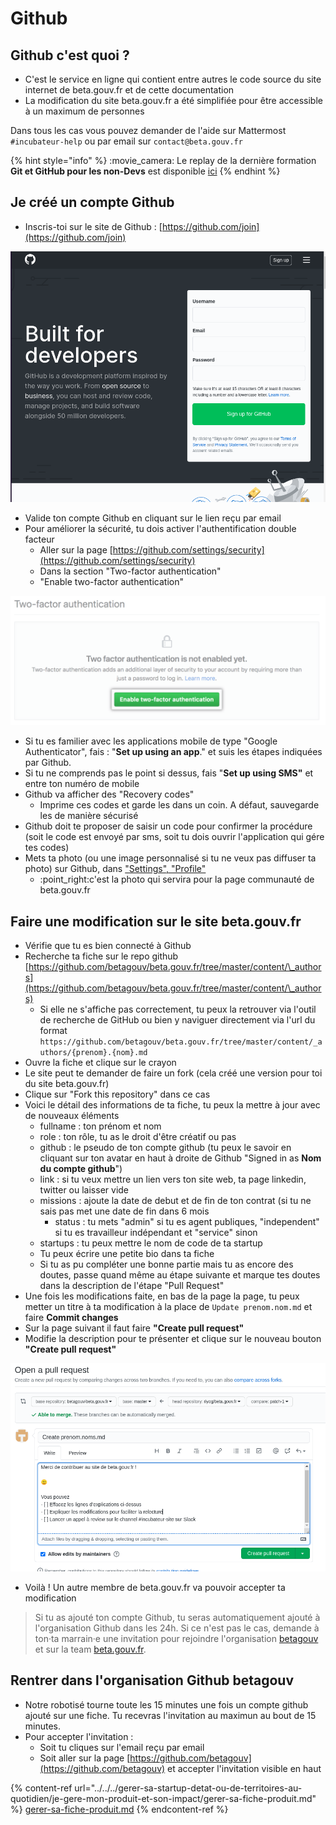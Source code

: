 # Github

## Github c'est quoi ?

* C'est le service en ligne qui contient entre autres le code source du site internet de beta.gouv.fr et de cette documentation
* La modification du site beta.gouv.fr a été simplifiée pour être accessible à un maximum de personnes

Dans tous les cas vous pouvez demander de l'aide sur Mattermost `#incubateur-help` ou par email sur `contact@beta.gouv.fr`

{% hint style="info" %}
:movie\_camera: Le replay de la dernière formation **Git et GitHub pour les non-Devs** est disponible [ici](https://bbb-dinum-scalelite.visio.education.fr/playback/presentation/2.3/8ee526fca9400cc6d29be8255d42a6f8b9d71ac9-1642668864964)
{% endhint %}

## Je créé un compte Github

* Inscris-toi sur le site de Github : [https://github.com/join](https://github.com/join)

![](<../../../.gitbook/assets/image (8) (2) (2) (2) (2) (2) (1) (1) (1) (1) (1) (2) (5).png>)

* Valide ton compte Github en cliquant sur le lien reçu par email
* Pour améliorer la sécurité, tu dois activer l'authentification double facteur
  * Aller sur la page [https://github.com/settings/security](https://github.com/settings/security)
  * Dans la section "Two-factor authentication"
  * "Enable two-factor authentication"

![](<../../../.gitbook/assets/image (14) (2) (2) (2) (2) (2) (2) (2) (2) (1) (1) (1) (1) (1) (3) (6).png>)

* Si tu es familier avec les applications mobile de type "Google Authenticator", fais : "**Set up using an app**." et suis les étapes indiquées par Github.
* Si tu ne comprends pas le point si dessus, fais "**Set up using SMS"** et entre ton numéro de mobile
* Github va afficher des "Recovery codes"
  * Imprime ces codes et garde les dans un coin. A défaut, sauvegarde les de manière sécurisé
* Github doit te proposer de saisir un code pour confirmer la procédure (soit le code est envoyé par sms, soit tu dois ouvrir l'application qui gére tes codes)
* Mets ta photo (ou une image personnalisé si tu ne veux pas diffuser ta photo) sur Github, dans ["Settings", "Profile"](https://github.com/settings/profile)
  * :point\_right:c'est la photo qui servira pour la page communauté de beta.gouv.fr

## Faire une modification sur le site beta.gouv.fr

* Vérifie que tu es bien connecté à Github
* Recherche ta fiche sur le repo github [https://github.com/betagouv/beta.gouv.fr/tree/master/content/\_authors](https://github.com/betagouv/beta.gouv.fr/tree/master/content/\_authors)
  * Si elle ne s'affiche pas correctement, tu peux la retrouver via l'outil de recherche de GitHub ou bien y naviguer directement via l'url du format `https://github.com/betagouv/beta.gouv.fr/tree/master/content/_authors/{prenom}.{nom}.md`
* Ouvre la fiche et clique sur le crayon
* Le site peut te demander de faire un fork (cela créé une version pour toi du site beta.gouv.fr)
* Clique sur "Fork this repository" dans ce cas
* Voici le détail des informations de ta fiche, tu peux la mettre à jour avec de nouveaux éléments
  * fullname : ton prénom et nom
  * role : ton rôle, tu as le droit d'être créatif ou pas
  * github : le pseudo de ton compte github (tu peux le savoir en cliquant sur ton avatar en haut à droite de Github "Signed in as **Nom du compte github**")
  * link : si tu veux mettre un lien vers ton site web, ta page linkedin, twitter ou laisser vide
  * missions : ajoute la date de debut et de fin de ton contrat (si tu ne sais pas met une date de fin dans 6 mois
    * status : tu mets "admin" si tu es agent publiques, "independent" si tu es travailleur indépendant et "service" sinon
  * startups : tu peux mettre le nom de code de ta startup
  * Tu peux écrire une petite bio dans ta fiche
  * Si tu as pu compléter une bonne partie mais tu as encore des doutes, passe quand même au étape suivante et marque tes doutes dans la description de l'étape "Pull Request"
* Une fois les modifications faite, en bas de la page la page, tu peux metter un titre à ta modification à la place de `Update prenom.nom.md` et faire **Commit changes**
* Sur la page suivant il faut faire **"Create pull request"**
* Modifie la description pour te présenter et clique sur le nouveau bouton **"Create pull request"**

![](<../../../.gitbook/assets/image (13).png>)

* Voilà ! Un autre membre de beta.gouv.fr va pouvoir accepter ta modification

> Si tu as ajouté ton compte Github, tu seras automatiquement ajouté à l'organisation Github dans les 24h. Si ce n'est pas le cas, demande à ton·ta marrain·e une invitation pour rejoindre l'organisation [betagouv](https://github.com/orgs/betagouv/teams) et sur la team [beta.gouv.fr](https://github.com/orgs/betagouv/teams/beta-gouv-fr).

## Rentrer dans l'organisation Github betagouv

* Notre robotisé tourne toute les 15 minutes une fois un compte github ajouté sur une fiche. Tu recevras l'invitation au maximun au bout de 15 minutes.
* Pour accepter l'invitation :
  * Soit tu cliques sur l'email reçu par email
  * Soit aller sur la page [https://github.com/betagouv](https://github.com/betagouv) et accepter l'invitation visible en haut

{% content-ref url="../../../gerer-sa-startup-detat-ou-de-territoires-au-quotidien/je-gere-mon-produit-et-son-impact/gerer-sa-fiche-produit.md" %}
[gerer-sa-fiche-produit.md](../../../gerer-sa-startup-detat-ou-de-territoires-au-quotidien/je-gere-mon-produit-et-son-impact/gerer-sa-fiche-produit.md)
{% endcontent-ref %}

